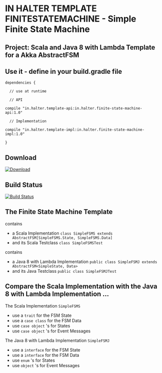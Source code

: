 # IN HALTER TEMPLATE FINITESTATEMACHINE - Simple Finite State Machine

## Project: Scala and Java 8 with Lambda Template for a Akka AbstractFSM

## Use it - define in your build.gradle file

`dependencies {`

`  // use at runtime`

`  // API`

`compile "in.halter.template-api:in.halter.finite-state-machine-api:1.0"`

`  // Implementation`

`compile "in.halter.template-impl:in.halter.finite-state-machine-impl:1.0"`

`}`

## Download
 [ ![Download](https://api.bintray.com/packages/roebi/maven/in.halter.finite-state-machine/images/download.svg) ](https://bintray.com/roebi/maven/in.halter.finite-state-machine/_latestVersion)

## Build Status
[![Build Status](https://drone.io/github.com/roebi/in-halter-template_finite-state-machine/status.png)](https://drone.io/github.com/roebi/in-halter-template_finite-state-machine/latest)

## The Finite State Machine Template

contains

- a Scala Implementation `class SimpleFSMS extends AbstractFSM[SimpleFSMS.State, SimpleFSMS.Data]`  
- and its Scala Testclass `class SimpleFSMSTest`

contains

- a Java 8 with Lambda Implementation `public class SimpleFSMJ extends AbstractFSM<SimpleState, Data>`  
- and its Java Testclass `public class SimpleFSMJTest`

## Compare the Scala Implementation with the Java 8 with Lambda Implementation ...	
 
The Scala Implementation `SimpleFSMS`

- use a `trait` for the FSM State
- use a `case class` for the FSM Data
- use `case object` 's for States
- use `case object` 's for Event Messages 

The Java 8 with Lambda Implementation `SimpleFSMJ` 

- use a `interface` for the FSM State
- use a `interface` for the FSM Data
- use `enum` 's for States
- use `object` 's for Event Messages
